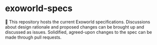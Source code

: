 # exoworld-specs
🧬 This repository hosts the current Exoworld specifications. Discussions about design rationale and proposed changes can be brought up and discussed as issues. Solidified, agreed-upon changes to the spec can be made through pull requests.
